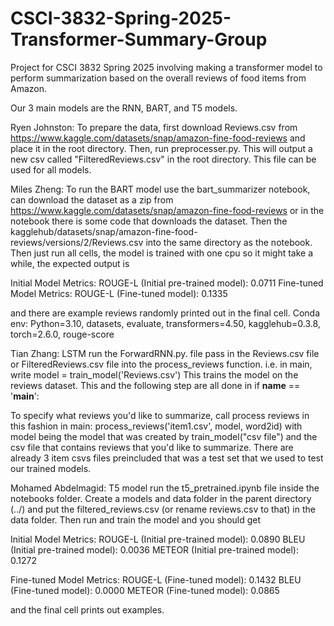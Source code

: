 # CSCI-3832-Spring-2025-Transformer-Summary-Group
Project for CSCI 3832 Spring 2025 involving making a transformer model to perform summarization based on the overall reviews of food items from Amazon.

Our 3 main models are the RNN, BART, and T5 models.

Ryen Johnston: To prepare the data, first download Reviews.csv from https://www.kaggle.com/datasets/snap/amazon-fine-food-reviews and place it in the root directory. Then, run preprocesser.py. This will output a new csv called "FilteredReviews.csv" in the root directory.
This file can be used for all models.

Miles Zheng: To run the BART model use the bart_summarizer notebook, can download the dataset as a zip from https://www.kaggle.com/datasets/snap/amazon-fine-food-reviews or in the notebook there is some code that downloads the dataset. Then the kagglehub/datasets/snap/amazon-fine-food-reviews/versions/2/Reviews.csv into the same directory as the notebook. Then just run all cells, the model is trained with one cpu so it might take a while, the expected output is 

Initial Model Metrics:
ROUGE-L (Initial pre-trained model): 0.0711
Fine-tuned Model Metrics:
ROUGE-L (Fine-tuned model): 0.1335

and there are example reviews randomly printed out in the final cell.
Conda env: Python=3.10, datasets, evaluate, transformers=4.50, kagglehub=0.3.8, torch=2.6.0, rouge-score

Tian Zhang: LSTM run the ForwardRNN.py. file pass in the Reviews.csv file or FilteredReviews.csv file into the process_reviews function. i.e. in main, write model = train_model('Reviews.csv')
This trains the model on the reviews dataset. This and the following step are all done in if __name__ == '__main__':

To specify what reviews you'd like to summarize,  call process reviews in this fashion in main: process_reviews('item1.csv', model, word2id) with model being the model that was created
by train_model("csv file") and the csv file that contains reviews that you'd like to summarize. There are already 3 item csvs files preincluded that was a test set that we used to test
our trained models. 

Mohamed Abdelmagid: T5 model run the t5_pretrained.ipynb file inside the notebooks folder. Create a models and data folder in the parent directory (../) and put the filtered_reviews.csv (or rename reviews.csv to that) in the data folder. Then run and train the model and you should get

Initial Model Metrics:
ROUGE-L (Initial pre-trained model): 0.0890
BLEU (Initial pre-trained model): 0.0036
METEOR (Initial pre-trained model): 0.1272

Fine-tuned Model Metrics:
ROUGE-L (Fine-tuned model): 0.1432
BLEU (Fine-tuned model): 0.0000
METEOR (Fine-tuned model): 0.0865

and the final cell prints out examples.
